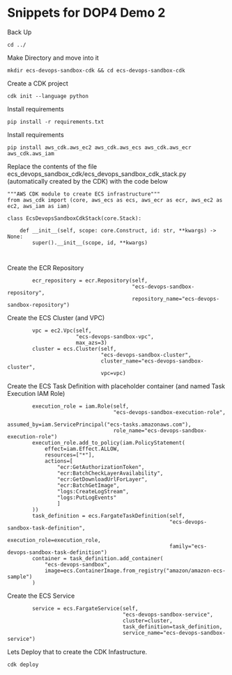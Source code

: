 # Snippets for DOP4 Demo 2

Back Up

```
cd ../
```

Make Directory and move into it

```
mkdir ecs-devops-sandbox-cdk && cd ecs-devops-sandbox-cdk
```

Create a CDK project

```
cdk init --language python 
```

Install requirements

```
pip install -r requirements.txt
```

Install requirements

```
pip install aws_cdk.aws_ec2 aws_cdk.aws_ecs aws_cdk.aws_ecr aws_cdk.aws_iam
```

Replace the contents of the file ecs_devops_sandbox_cdk/ecs_devops_sandbox_cdk_stack.py (automatically created by the CDK) with the code below

```
"""AWS CDK module to create ECS infrastructure"""
from aws_cdk import (core, aws_ecs as ecs, aws_ecr as ecr, aws_ec2 as ec2, aws_iam as iam)

class EcsDevopsSandboxCdkStack(core.Stack):

    def __init__(self, scope: core.Construct, id: str, **kwargs) -> None:
        super().__init__(scope, id, **kwargs)

       
```

Create the ECR Repository

```
        ecr_repository = ecr.Repository(self,
                                        "ecs-devops-sandbox-repository",
                                        repository_name="ecs-devops-sandbox-repository")
```
Create the ECS Cluster (and VPC)

```
        vpc = ec2.Vpc(self,
                      "ecs-devops-sandbox-vpc",
                      max_azs=3)
        cluster = ecs.Cluster(self,
                              "ecs-devops-sandbox-cluster",
                              cluster_name="ecs-devops-sandbox-cluster",
                              vpc=vpc)
```

Create the ECS Task Definition with placeholder container (and named Task Execution IAM Role)

```
        execution_role = iam.Role(self,
                                  "ecs-devops-sandbox-execution-role",
                                  assumed_by=iam.ServicePrincipal("ecs-tasks.amazonaws.com"),
                                  role_name="ecs-devops-sandbox-execution-role")
        execution_role.add_to_policy(iam.PolicyStatement(
            effect=iam.Effect.ALLOW,
            resources=["*"],
            actions=[
                "ecr:GetAuthorizationToken",
                "ecr:BatchCheckLayerAvailability",
                "ecr:GetDownloadUrlForLayer",
                "ecr:BatchGetImage",
                "logs:CreateLogStream",
                "logs:PutLogEvents"
                ]
        ))
        task_definition = ecs.FargateTaskDefinition(self,
                                                    "ecs-devops-sandbox-task-definition",
                                                    execution_role=execution_role,
                                                    family="ecs-devops-sandbox-task-definition")
        container = task_definition.add_container(
            "ecs-devops-sandbox",
            image=ecs.ContainerImage.from_registry("amazon/amazon-ecs-sample")
        )
```
Create the ECS Service

```
        service = ecs.FargateService(self,
                                     "ecs-devops-sandbox-service",
                                     cluster=cluster,
                                     task_definition=task_definition,
                                     service_name="ecs-devops-sandbox-service")
```


Lets Deploy that to create the CDK Infastructure. 

```
cdk deploy
```